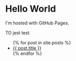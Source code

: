 
<h1>Hello World</h1>
<p>I'm hosted with GitHub Pages.</p>



TO jest test 

<ul>
  {% for post in site.posts %}
    <li>
      <a href="{{ post.url }}">{{ post.title }}</a>
    </li>
  {% endfor %}
</ul>
